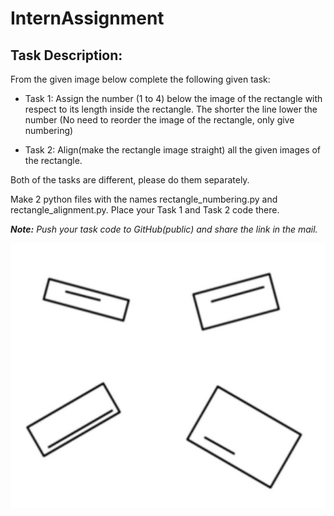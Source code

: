 # InternAssignment

## Task Description:

From the given image below complete the following given task:

- Task 1: Assign the number (1 to 4) below the image of the rectangle with respect to its
  length inside the rectangle. The shorter the line lower the number (No need to reorder the
  image of the rectangle, only give numbering)

- Task 2: Align(make the rectangle image straight) all the given images of the rectangle.

Both of the tasks are different, please do them separately.

Make 2 python files with the names rectangle_numbering.py and rectangle_alignment.py. Place your Task
1 and Task 2 code there.

***Note:*** *Push your task code to GitHub(public) and share the link in the mail.*

<img src = "https://github.com/amanpoddar375/InternAssignment/blob/e8b5d1029913c7e5920a599dad9ad6ccb27d55f5/shapedetector.jpg">
